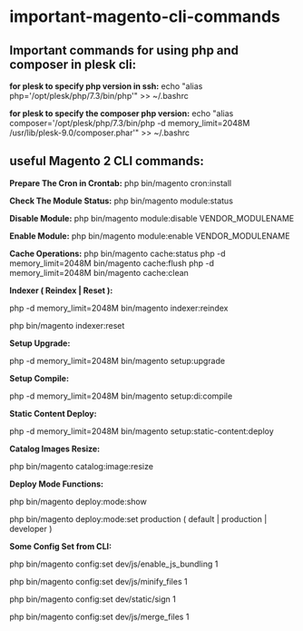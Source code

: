 
# important-magento-cli-commands

## Important commands for using php and composer in plesk cli:

**for plesk to specify php version in ssh:**
echo "alias php='/opt/plesk/php/7.3/bin/php'" >> ~/.bashrc

**for plesk to specify the composer php version:**
echo "alias composer='/opt/plesk/php/7.3/bin/php -d memory_limit=2048M /usr/lib/plesk-9.0/composer.phar'" >> ~/.bashrc



## useful Magento 2 CLI commands:

**Prepare The Cron in Crontab:**
php bin/magento cron:install


**Check The Module Status:**
php bin/magento module:status


**Disable Module:**
php bin/magento module:disable VENDOR_MODULENAME


**Enable Module:**
php bin/magento module:enable VENDOR_MODULENAME


**Cache Operations:**
php bin/magento cache:status
php -d memory_limit=2048M bin/magento cache:flush
php -d memory_limit=2048M bin/magento cache:clean


**Indexer ( Reindex | Reset ):**

php -d memory_limit=2048M bin/magento indexer:reindex

php bin/magento indexer:reset


**Setup Upgrade:**

php -d memory_limit=2048M bin/magento setup:upgrade


**Setup Compile:**

php -d memory_limit=2048M bin/magento setup:di:compile


**Static Content Deploy:**

php -d memory_limit=2048M bin/magento setup:static-content:deploy


**Catalog Images Resize:**

php bin/magento catalog:image:resize


**Deploy Mode Functions:**

php bin/magento deploy:mode:show

php bin/magento deploy:mode:set production ( default | production | developer )
 

**Some Config Set from CLI:**

php bin/magento config:set dev/js/enable_js_bundling 1

php bin/magento config:set dev/js/minify_files 1

php bin/magento config:set dev/static/sign 1

php bin/magento config:set dev/js/merge_files 1
